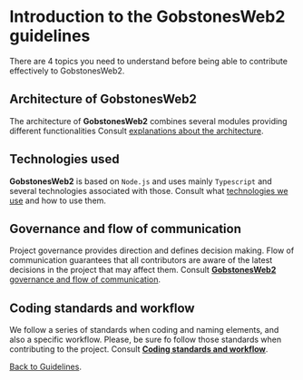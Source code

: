
# Introduction to the **GobstonesWeb2** guidelines

There are 4 topics you need to understand before being able to contribute effectively to GobstonesWeb2.

## Architecture of **GobstonesWeb2**
The architecture of **GobstonesWeb2** combines several modules providing different functionalities
Consult [explanations about the architecture](./sections/architecture.md).

## Technologies used
**GobstonesWeb2** is based on `Node.js` and uses mainly `Typescript` and several technologies associated with those.
Consult what [technologies we use](./sections/technologies.md) and how to use them.

## Governance and flow of communication
Project governance provides direction and defines decision making.
Flow of communication guarantees that all contributors are aware of the latest decisions in the project that may affect them.
Consult [**GobstonesWeb2** governance and flow of communication](./sections/governance.md).

## Coding standards and workflow
We follow a series of standards when coding and naming elements, and also a specific workflow. 
Please, be sure fo follow those standards when contributing to the project.
Consult [**Coding standards and workflow**](./sections/coding-standards.md).

[Back to Guidelines](../README.md).